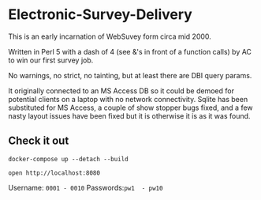 # Electronic-Survey-Delivery

This is an early incarnation of WebSuvey form circa mid 2000.

Written in Perl 5 with a dash of 4 (see &'s in front of a function calls) by
AC to win our first survey job.

No warnings, no strict, no tainting, but at least there are DBI query params.

It originally connected to an MS Access DB so it could be demoed for potential
clients on a laptop with no network connectivity. Sqlite has been substituted
for MS Access, a couple of show stopper bugs fixed, and a few nasty layout
issues have been fixed but it is otherwise it is as it was found.

## Check it out

`docker-compose up --detach --build`

`open http://localhost:8080`

Username: `0001 - 0010`
Passwords:`pw1  - pw10`
